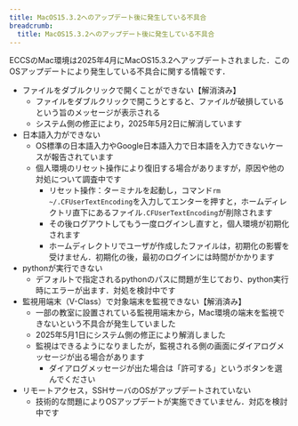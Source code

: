 ```yaml
---
title: MacOS15.3.2へのアップデート後に発生している不具合
breadcrumb:
  title: MacOS15.3.2へのアップデート後に発生している不具合
---
```


ECCSのMac環境は2025年4月にMacOS15.3.2へアップデートされました．このOSアップデートにより発生している不具合に関する情報です．

- ファイルをダブルクリックで開くことができない【解消済み】
  - ファイルをダブルクリックで開こうとすると、ファイルが破損しているという旨のメッセージが表示される
  - システム側の修正により，2025年5月2日に解消しています
- 日本語入力ができない
  - OS標準の日本語入力やGoogle日本語入力で日本語を入力できないケースが報告されています
  - 個人環境のリセット操作により復旧する場合がありますが，原因や他の対処について調査中です
    - リセット操作：ターミナルを起動し，コマンド`rm ~/.CFUserTextEncoding`を入力してエンターを押すと，ホームディレクトリ直下にあるファイル`.CFUserTextEncoding`が削除されます
    - その後ログアウトしてもう一度ログインし直すと，個人環境が初期化されます
    - ホームディレクトリでユーザが作成したファイルは，初期化の影響を受けません．初期化の後，最初のログインには時間がかかります
- pythonが実行できない
  - デフォルトで指定されるpythonのパスに問題が生じており、python実行時にエラーが出ます．対処を検討中です
- 監視用端末（V-Class）で対象端末を監視できない【解消済み】
  - 一部の教室に設置されている監視用端末から，Mac環境の端末を監視できないという不具合が発生していました
  - 2025年5月1日にシステム側の修正により解消しました
  - 監視はできるようになりましたが，監視される側の画面にダイアログメッセージが出る場合があります
    - ダイアログメッセージが出た場合は「許可する」というボタンを選んでください
- リモートアクセス，SSHサーバのOSがアップデートされていない
  - 技術的な問題によりOSアップデートが実施できていません．対応を検討中です
